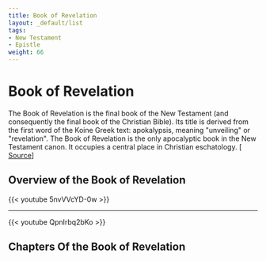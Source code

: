 ```yaml
---
title: Book of Revelation
layout: _default/list
tags:
- New Testament
- Epistle
weight: 66
---
```

# Book of Revelation

The Book of Revelation is the final book of the New Testament (and consequently the final book of the Christian Bible). Its title is derived from the first word of the Koine Greek text: apokalypsis, meaning "unveiling" or "revelation". The Book of Revelation is the only apocalyptic book in the New Testament canon. It occupies a central place in Christian eschatology. [ [Source](https://en.wikipedia.org/wiki/Book_of_Revelation)]

## Overview of the Book of Revelation
{{< youtube 5nvVVcYD-0w >}}

---

{{< youtube QpnIrbq2bKo >}}

## Chapters Of the Book of Revelation